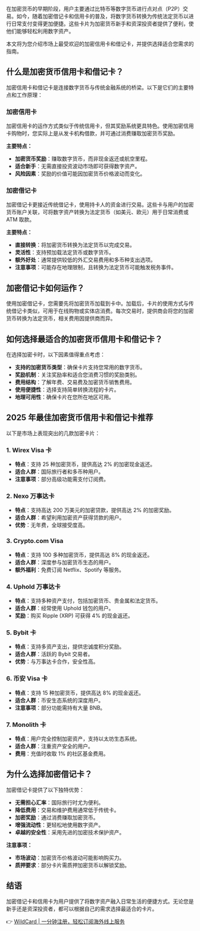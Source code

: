 在加密货币的早期阶段，用户主要通过比特币等数字货币进行点对点（P2P）交易。如今，随着加密借记卡和信用卡的普及，将数字货币转换为传统法定货币以进行日常支付变得更加便捷。这些卡片为加密货币新手和资深投资者提供了便利，使他们能够轻松利用数字资产。

本文将为您介绍市场上最受欢迎的加密信用卡和借记卡，并提供选择适合您需求的指南。

## 什么是加密货币信用卡和借记卡？

加密信用卡和借记卡是连接数字货币与传统金融系统的桥梁。以下是它们的主要特点和工作原理：

### 加密信用卡

加密信用卡的运作方式类似于传统信用卡，但其奖励系统更具特色。使用加密信用卡购物时，您实际上是从发卡机构借款，并可通过消费赚取加密货币奖励。

**主要特点：**
- **加密货币奖励**：赚取数字货币，而非现金返还或航空里程。
- **适合新手**：无需直接投资波动市场即可获得数字资产。
- **风险因素**：奖励的价值可能因加密货币价格波动而变化。

### 加密借记卡

加密借记卡更接近传统借记卡，使用持卡人的资金进行交易。这些卡与用户的加密货币账户关联，可将数字资产转换为法定货币（如美元、欧元）用于日常消费或 ATM 取款。

**主要特点：**
- **直接转换**：将加密货币转换为法定货币以完成交易。
- **灵活性**：支持预加载法定货币或数字货币。
- **额外好处**：通常提供较低的外汇交易费用和多币种支出选项。
- **注意事项**：可能存在地理限制，且转换为法定货币可能触发税务事件。

## 加密借记卡如何运作？

使用加密借记卡，您需要先将加密货币加载到卡中。加载后，卡片的使用方式与传统借记卡类似，可用于在线购物或实体店消费。每次交易时，提供商会将您的加密货币转换为法定货币，相关费用因提供商而异。

## 如何选择最适合的加密货币信用卡和借记卡？

在选择加密卡时，以下因素值得重点考虑：

- **支持的加密货币类型**：确保卡片支持您常用的数字货币。
- **奖励机制**：关注奖励率和适合您消费习惯的奖励类别。
- **费用结构**：了解年费、交易费及加密货币销售费用。
- **使用便捷性**：选择支持简单转换流程的卡片。
- **地理可用性**：确保卡片在您所在地区可用。

## 2025 年最佳加密货币信用卡和借记卡推荐

以下是市场上表现突出的几款加密卡片：

### 1. Wirex Visa 卡
- **特点**：支持 25 种加密货币，提供高达 2% 的加密现金返还。
- **适合人群**：国际旅行者和多币种用户。
- **注意事项**：部分高级功能需支付订阅费。

### 2. Nexo 万事达卡
- **特点**：支持高达 200 万美元的加密贷款，提供高达 2% 的加密奖励。
- **适合人群**：希望利用加密资产获得贷款的用户。
- **优势**：无年费，全球接受度高。

### 3. Crypto.com Visa
- **特点**：支持 100 多种加密货币，提供高达 8% 的现金返还。
- **适合人群**：深度参与加密货币生态的用户。
- **额外福利**：免费订阅 Netflix、Spotify 等服务。

### 4. Uphold 万事达卡
- **特点**：支持多种资产支付，包括加密货币、贵金属和法定货币。
- **适合人群**：经常使用 Uphold 钱包的用户。
- **奖励**：购买 Ripple (XRP) 可获得 4% 的现金返还。

### 5. Bybit 卡
- **特点**：支持多资产支出，提供忠诚度积分奖励。
- **适合人群**：活跃的 Bybit 交易者。
- **优势**：与万事达卡合作，安全性高。

### 6. 币安 Visa 卡
- **特点**：支持 15 种加密货币，提供高达 8% 的现金返还。
- **适合人群**：币安生态系统的深度用户。
- **注意事项**：部分功能需持有大量 BNB。

### 7. Monolith 卡
- **特点**：用户完全控制加密资产，支持以太坊生态系统。
- **适合人群**：注重资产安全的用户。
- **费用**：充值时收取 1% 的社区基金费用。

## 为什么选择加密借记卡？

加密借记卡提供了以下独特优势：
- **无需担心汇率**：国际旅行时尤为便利。
- **降低费用**：交易和维护费用通常低于传统卡。
- **加密奖励**：通过消费赚取加密货币。
- **增强流动性**：更轻松地使用数字资产。
- **卓越的安全性**：采用先进的加密技术保护资产。

**注意事项：**
- **市场波动**：加密货币价格波动可能影响购买力。
- **质押要求**：部分卡片需质押加密货币以解锁奖励。

## 结语

加密借记卡和信用卡为用户提供了将数字资产融入日常生活的便捷方式。无论您是新手还是资深投资者，都可以根据自己的需求选择最适合的卡片。

👉 [WildCard | 一分钟注册，轻松订阅海外线上服务](https://bit.ly/bewildcard)